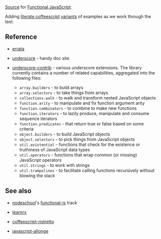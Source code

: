 [Source](source) for [Functional JavaScript](http://www.functionaljavascript.com).

Adding [literate coffeescript](http://coffeescript.org/#literate) [variants](coffee) of examples as we work through the text.

## Reference

* [errata](http://www.oreilly.com/catalog/errata.csp?isbn=0636920028857)

* [underscore](http://underscorejs.org/) - handy doc site

* [underscore-contrib](http://documentcloud.github.io/underscore-contrib/) -
  various underscore extensions.  The library currently contains a number 
  of related capabilities, aggregated into the following files:
  * `array.builders` - to build arrays
  * `array.selectors` - to take things from arrays
  * `collections.walk` - to walk and transform nested JavaScript objects
  * `function.arity` - to manipulate and fix function argument arity
  * `function.combinators` - to combine to make new functions
  * `function.iterators` - to lazily produce, manipulate and consume sequence iterators
  * `function.predicates` - that return true or false based on some criteria
  * `object.builders` - to build JavaScript objects
  * `object.selectors` - to pick things from JavaScript objects
  * `util.existential` - functions that check for the existence or truthiness of JavaScript data types
  * `util.operators` - functions that wrap common (or missing) JavaScript operators
  * `util.strings` - to work with strings
  * `util.trampolines` - to facilitate calling functions recursively without blowing the stack


## See also

* [nodeschool](http://nodeschool.io)'s [functional-js](https://github.com/joyrexus/nodeschool/tree/master/functional-js) track

* [learnrx](http://reactive-extensions.github.io/learnrx/)

* [coffeescript-ristretto](https://leanpub.com/coffeescript-ristretto/read)

* [javascript-allonge](https://github.com/raganwald/javascript-allonge)


